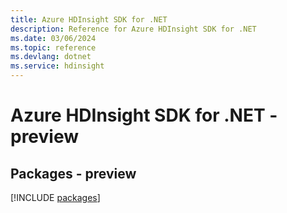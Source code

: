 ```yaml
---
title: Azure HDInsight SDK for .NET
description: Reference for Azure HDInsight SDK for .NET
ms.date: 03/06/2024
ms.topic: reference
ms.devlang: dotnet
ms.service: hdinsight
---
```

# Azure HDInsight SDK for .NET - preview
## Packages - preview
[!INCLUDE [packages](hdinsight-index.md)]